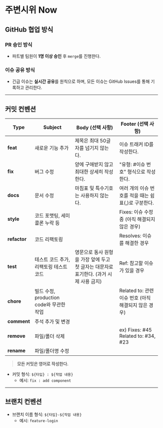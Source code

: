 # 주변시위 Now

## GitHub 협업 방식

### PR 승인 방식

- 파트별 팀원이 **1명 이상 승인** 후 `merge`를 진행한다.

### 이슈 공유 방식

- 긴급 이슈는 **실시간 공유**를 원칙으로 하며, 모든 이슈는 GitHub Issues를 통해 기록하고 관리한다.

---

## 커밋 컨벤션

| **Type**     | **Subject**                              | **Body (선택 사항)**                                                                   | **Footer (선택 사항)**                               |
| ------------ | ---------------------------------------- | -------------------------------------------------------------------------------------- | ---------------------------------------------------- |
| **feat**     | 새로운 기능 추가                         | 제목은 최대 50글자를 넘기지 않는다.                                                    | 이슈 트래커 ID를 작성한다.                           |
| **fix**      | 버그 수정                                | 양에 구애받지 않고 최대한 상세히 작성한다.                                             | "유형: #이슈 번호" 형식으로 작성한다.                |
| **docs**     | 문서 수정                                | 마침표 및 특수기호는 사용하지 않는다.                                                  | 여러 개의 이슈 번호를 적을 때는 쉼표(,)로 구분한다.  |
| **style**    | 코드 포맷팅, 세미콜론 누락 등            |                                                                                        | Fixes: 이슈 수정 중 (아직 해결되지 않은 경우)        |
| **refactor** | 코드 리팩토링                            |                                                                                        | Resolves: 이슈를 해결한 경우                         |
| **test**     | 테스트 코드 추가, 리팩토링 테스트 코드   | 영문으로 동사 원형을 가장 앞에 두고 첫 글자는 대문자로 표기한다. (과거 시제 사용 금지) | Ref: 참고할 이슈가 있을 경우                         |
| **chore**    | 빌드 수정, production code와 무관한 작업 |                                                                                        | Related to: 관련 이슈 번호 (아직 해결되지 않은 경우) |
| **comment**  | 주석 추가 및 변경                        |                                                                                        |                                                      |
| **remove**   | 파일/폴더 삭제                           |                                                                                        | ex) Fixes: #45 Related to: #34, #23                  |
| **rename**   | 파일/폴더명 수정                         |                                                                                        |                                                      |

> **모든 커밋은 영어로 작성한다.**

- 커밋 형식: `${타입} : ${작업 내용}`
  - 예시: `fix : add component`

---

## 브랜치 컨벤션

- 브랜치 이름 형식: `${타입}-${작업 내용}`
  - 예시: `feature-login`
